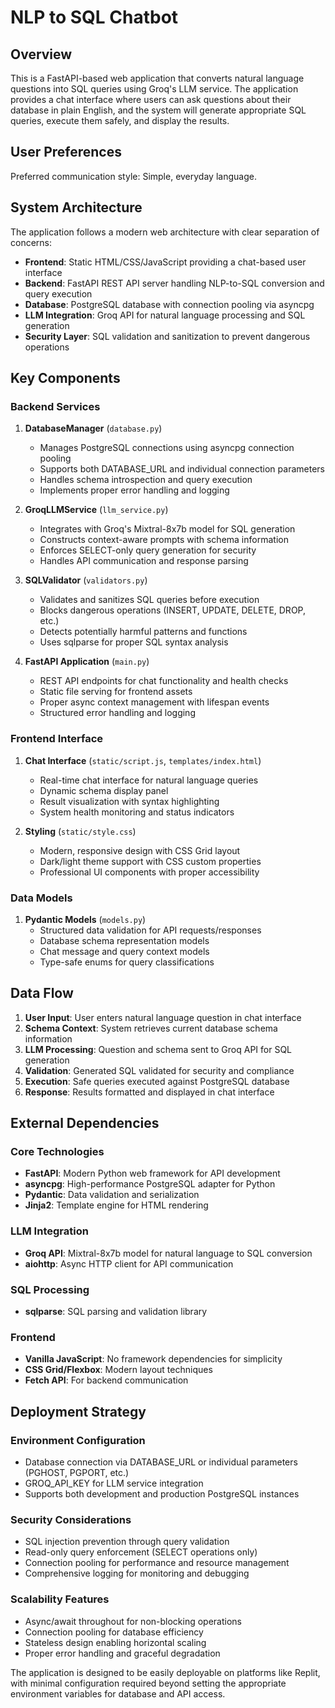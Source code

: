 # NLP to SQL Chatbot

## Overview

This is a FastAPI-based web application that converts natural language questions into SQL queries using Groq's LLM service. The application provides a chat interface where users can ask questions about their database in plain English, and the system will generate appropriate SQL queries, execute them safely, and display the results.

## User Preferences

Preferred communication style: Simple, everyday language.

## System Architecture

The application follows a modern web architecture with clear separation of concerns:

- **Frontend**: Static HTML/CSS/JavaScript providing a chat-based user interface
- **Backend**: FastAPI REST API server handling NLP-to-SQL conversion and query execution
- **Database**: PostgreSQL database with connection pooling via asyncpg
- **LLM Integration**: Groq API for natural language processing and SQL generation
- **Security Layer**: SQL validation and sanitization to prevent dangerous operations

## Key Components

### Backend Services

1. **DatabaseManager** (`database.py`)
   - Manages PostgreSQL connections using asyncpg connection pooling
   - Supports both DATABASE_URL and individual connection parameters
   - Handles schema introspection and query execution
   - Implements proper error handling and logging

2. **GroqLLMService** (`llm_service.py`)
   - Integrates with Groq's Mixtral-8x7b model for SQL generation
   - Constructs context-aware prompts with schema information
   - Enforces SELECT-only query generation for security
   - Handles API communication and response parsing

3. **SQLValidator** (`validators.py`)
   - Validates and sanitizes SQL queries before execution
   - Blocks dangerous operations (INSERT, UPDATE, DELETE, DROP, etc.)
   - Detects potentially harmful patterns and functions
   - Uses sqlparse for proper SQL syntax analysis

4. **FastAPI Application** (`main.py`)
   - REST API endpoints for chat functionality and health checks
   - Static file serving for frontend assets
   - Proper async context management with lifespan events
   - Structured error handling and logging

### Frontend Interface

1. **Chat Interface** (`static/script.js`, `templates/index.html`)
   - Real-time chat interface for natural language queries
   - Dynamic schema display panel
   - Result visualization with syntax highlighting
   - System health monitoring and status indicators

2. **Styling** (`static/style.css`)
   - Modern, responsive design with CSS Grid layout
   - Dark/light theme support with CSS custom properties
   - Professional UI components with proper accessibility

### Data Models

1. **Pydantic Models** (`models.py`)
   - Structured data validation for API requests/responses
   - Database schema representation models
   - Chat message and query context models
   - Type-safe enums for query classifications

## Data Flow

1. **User Input**: User enters natural language question in chat interface
2. **Schema Context**: System retrieves current database schema information
3. **LLM Processing**: Question and schema sent to Groq API for SQL generation
4. **Validation**: Generated SQL validated for security and compliance
5. **Execution**: Safe queries executed against PostgreSQL database
6. **Response**: Results formatted and displayed in chat interface

## External Dependencies

### Core Technologies
- **FastAPI**: Modern Python web framework for API development
- **asyncpg**: High-performance PostgreSQL adapter for Python
- **Pydantic**: Data validation and serialization
- **Jinja2**: Template engine for HTML rendering

### LLM Integration
- **Groq API**: Mixtral-8x7b model for natural language to SQL conversion
- **aiohttp**: Async HTTP client for API communication

### SQL Processing
- **sqlparse**: SQL parsing and validation library

### Frontend
- **Vanilla JavaScript**: No framework dependencies for simplicity
- **CSS Grid/Flexbox**: Modern layout techniques
- **Fetch API**: For backend communication

## Deployment Strategy

### Environment Configuration
- Database connection via DATABASE_URL or individual parameters (PGHOST, PGPORT, etc.)
- GROQ_API_KEY for LLM service integration
- Supports both development and production PostgreSQL instances

### Security Considerations
- SQL injection prevention through query validation
- Read-only query enforcement (SELECT operations only)
- Connection pooling for performance and resource management
- Comprehensive logging for monitoring and debugging

### Scalability Features
- Async/await throughout for non-blocking operations
- Connection pooling for database efficiency
- Stateless design enabling horizontal scaling
- Proper error handling and graceful degradation

The application is designed to be easily deployable on platforms like Replit, with minimal configuration required beyond setting the appropriate environment variables for database and API access.